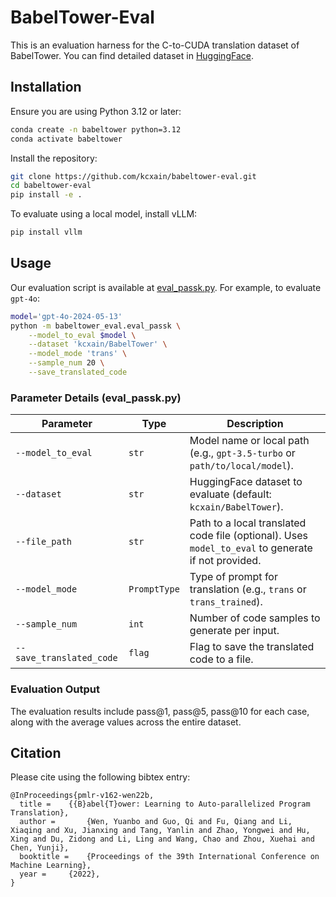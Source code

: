 # BabelTower-Eval

This is an evaluation harness for the C-to-CUDA translation dataset of BabelTower. You can find detailed dataset in [HuggingFace](https://huggingface.co/datasets/kcxain/BabelTower).

## Installation

Ensure you are using Python 3.12 or later:
```bash
conda create -n babeltower python=3.12
conda activate babeltower
```

Install the repository:
```bash
git clone https://github.com/kcxain/babeltower-eval.git
cd babeltower-eval
pip install -e .
```

To evaluate using a local model, install vLLM:
```bash
pip install vllm
```

## Usage
Our evaluation script is available at [eval_passk.py](https://github.com/kcxain/babeltower-eval/blob/master/babeltower_eval/eval_passk.py). For example, to evaluate `gpt-4o`:
```bash
model='gpt-4o-2024-05-13'
python -m babeltower_eval.eval_passk \
    --model_to_eval $model \
    --dataset 'kcxain/BabelTower' \
    --model_mode 'trans' \
    --sample_num 20 \
    --save_translated_code
```

### Parameter Details (eval_passk.py)

| Parameter             | Type           | Description                                                                 |
|-----------------------|----------------|-----------------------------------------------------------------------------|
| `--model_to_eval`      | `str`          | Model name or local path (e.g., `gpt-3.5-turbo` or `path/to/local/model`).  |
| `--dataset`            | `str`          | HuggingFace dataset to evaluate (default: `kcxain/BabelTower`).             |
| `--file_path`          | `str`          | Path to a local translated code file (optional). Uses `model_to_eval` to generate if not provided. |
| `--model_mode`         | `PromptType`   | Type of prompt for translation (e.g., `trans` or `trans_trained`).          |
| `--sample_num`         | `int`          | Number of code samples to generate per input.                               |
| `--save_translated_code` | `flag`        | Flag to save the translated code to a file.                                 |

### Evaluation Output

The evaluation results include pass@1, pass@5, pass@10 for each case, along with the average values across the entire dataset.


## Citation

Please cite using the following bibtex entry:

```
@InProceedings{pmlr-v162-wen22b,
  title = 	 {{B}abel{T}ower: Learning to Auto-parallelized Program Translation},
  author =       {Wen, Yuanbo and Guo, Qi and Fu, Qiang and Li, Xiaqing and Xu, Jianxing and Tang, Yanlin and Zhao, Yongwei and Hu, Xing and Du, Zidong and Li, Ling and Wang, Chao and Zhou, Xuehai and Chen, Yunji},
  booktitle = 	 {Proceedings of the 39th International Conference on Machine Learning},
  year = 	 {2022},
}
```